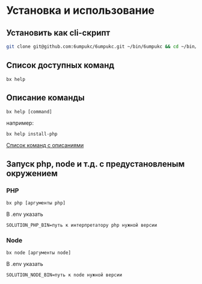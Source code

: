 
# Установка и использование

## Установить как cli-скрипт

```bash
git clone git@github.com:6umpukc/6umpukc.git ~/bin/6umpukc && cd ~/bin/6umpukc/bin && chmod +x bx && MSYS=winsymlinks:native ./bx install
```

## Список доступных команд

`bx help`

## Описание команды

`bx help [command]`

например:

`bx help install-php`

[Список команд с описаниями](COMMANDS.md)

## Запуск php, node и т.д. с предустановленым окружением

### PHP

`bx php [аргументы php]`

В .env указать

`SOLUTION_PHP_BIN=путь к интерпретатору php нужной версии`

### Node

`bx node [аргументы node]`

В .env указать

`SOLUTION_NODE_BIN=путь к node нужной версии`
